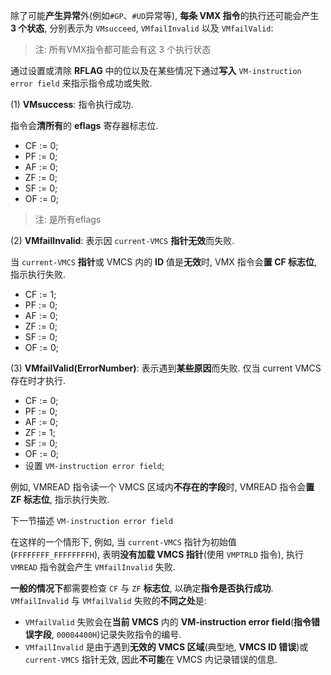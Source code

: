 
除了可能**产生异常**外(例如`#GP`、`#UD`异常等), **每条 VMX 指令**的执行还可能会产生 **3 个状态**, 分别表示为 `VMsucceed`, `VMfailInvalid` 以及 `VMfailValid`:

> 注: 所有VMX指令都可能会有这 3 个执行状态

通过设置或清除 **RFLAG** 中的位以及在某些情况下通过**写入** `VM-instruction error field` 来指示指令成功或失败. 

(1) **VMsuccess**: 指令执行成功.

指令会**清所有**的 **eflags** 寄存器标志位.

* CF := 0;
* PF := 0;
* AF := 0;
* ZF := 0;
* SF := 0;
* OF := 0;

> 注: 是所有eflags

(2) **VMfailInvalid**: 表示因 `current-VMCS` **指针无效**而失败.

当 `current-VMCS` **指针**或 VMCS 内的 **ID** 值是**无效**时, VMX 指令会**置 CF 标志位**, 指示执行失败.

* CF := 1;
* PF := 0;
* AF := 0;
* ZF := 0;
* SF := 0;
* OF := 0;

(3) **VMfailValid(ErrorNumber)**: 表示遇到**某些原因**而失败. 仅当 current VMCS 存在时才执行.

* CF := 0;
* PF := 0;
* AF := 0;
* ZF := 1;
* SF := 0;
* OF := 0;
* 设置 `VM-instruction error field`;

例如, VMREAD 指令读一个 VMCS 区域内**不存在的字段**时, VMREAD 指令会**置 ZF 标志位**, 指示执行失败.

下一节描述 `VM-instruction error field`

在这样的一个情形下, 例如, 当 `current-VMCS` 指针为初始值(`FFFFFFFF_FFFFFFFFH`), 表明**没有加载 VMCS 指针**(使用 `VMPTRLD` 指令), 执行 `VMREAD` 指令就会产生 `VMfailInvalid` 失败.

**一般的情况下**都需要检查 `CF` 与 `ZF` **标志位**, 以确定**指令是否执行成功**.  `VMfailInvalid` 与 `VMfailValid` 失败的**不同之处**是:
* `VMfailValid` 失败会在**当前 VMCS** 内的 **VM-instruction error field**(**指令错误字段**, `00004400H`)记录失败指令的编号.
* `VMfailInvalid` 是由于遇到**无效的 VMCS 区域**(典型地, **VMCS ID 错误**)或 `current-VMCS` 指针无效, 因此**不可能**在 VMCS 内记录错误的信息.